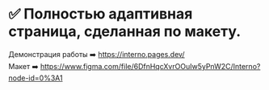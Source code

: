 # :white_check_mark: Полностью адаптивная страница, сделанная по макету.

Демонстрация работы ➡️ https://interno.pages.dev/  
Макет ➡️ https://www.figma.com/file/6DfnHqcXvrOOuIw5yPnW2C/Interno?node-id=0%3A1
